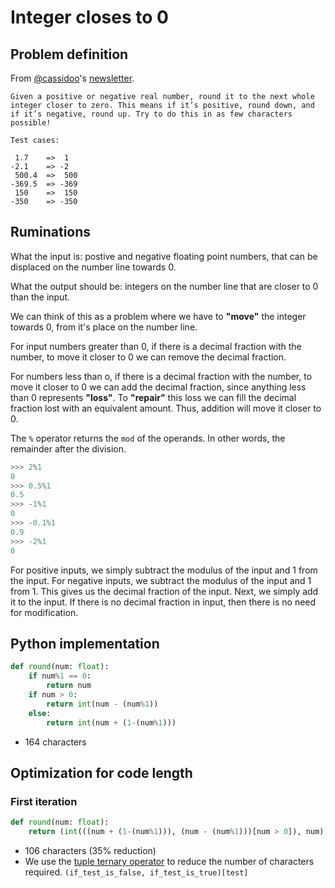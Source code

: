 # Integer closes to 0

## Problem definition

From [@cassidoo](https://twitter.com/cassidoo)'s [newsletter](https://buttondown.email/cassidoo/archive/in-a-time-of-destruction-create-something-maxine).

```text
Given a positive or negative real number, round it to the next whole integer closer to zero. This means if it’s positive, round down, and if it’s negative, round up. Try to do this in as few characters possible!

Test cases:

 1.7    =>  1
-2.1    => -2
 500.4  =>  500
-369.5  => -369
 150    =>  150
-350    => -350
```

## Ruminations

What the input is: postive and negative floating point numbers, that can be displaced on the number line towards 0.

What the output should be: integers on the number line that are closer to 0 than the input.

We can think of this as a problem where we have to **"move"** the integer towards 0, from it's place on the number line.

For input numbers greater than 0, if there is a decimal fraction with the number, to move it closer to 0 we can remove the decimal fraction.

For numbers less than o, if there is a decimal fraction with the number, to move it closer to 0 we can add the decimal fraction, since anything less than 0 represents **"loss"**. To **"repair"** this loss we can fill the decimal fraction lost with an equivalent amount. Thus, addition will move it closer to 0.

The `%` operator returns the `mod` of the operands. In other words, the remainder after the division.

```python
>>> 2%1
0
>>> 0.5%1
0.5
>>> -1%1
0
>>> -0.1%1
0.9
>>> -2%1
0
```

For positive inputs, we simply subtract the modulus of the input and 1 from the input.
For negative inputs, we subtract the modulus of the input and 1 from 1. This gives us the decimal fraction of the input. Next, we simply add it to the input.
If there is no decimal fraction in input, then there is no need for modification.

## Python implementation

```python
def round(num: float):
    if num%1 == 0:
        return num
    if num > 0:
        return int(num - (num%1))
    else:
        return int(num + (1-(num%1)))
```

- 164 characters

## Optimization for code length

### First iteration

```python
def round(num: float):
    return (int(((num + (1-(num%1))), (num - (num%1)))[num > 0]), num)[num%1 == 0]
```

- 106 characters (35% reduction)
- We use the [tuple ternary operator](https://book.pythontips.com/en/latest/ternary_operators.html) to reduce the number of characters required. `(if_test_is_false, if_test_is_true)[test]`
